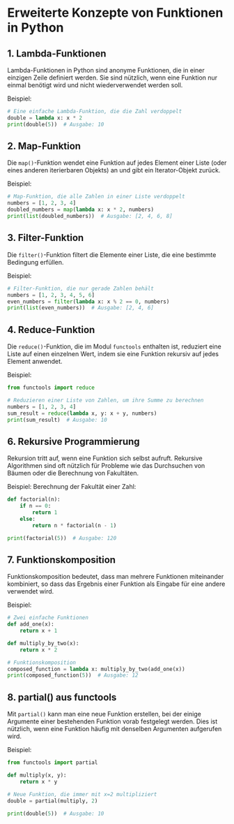# Erweiterte Konzepte von Funktionen in Python

## 1. Lambda-Funktionen

Lambda-Funktionen in Python sind anonyme Funktionen, die in einer einzigen Zeile definiert werden. Sie sind nützlich, wenn eine Funktion nur einmal benötigt wird und nicht wiederverwendet werden soll.

Beispiel:

```python
# Eine einfache Lambda-Funktion, die die Zahl verdoppelt
double = lambda x: x * 2
print(double(5))  # Ausgabe: 10
```

## 2. Map-Funktion

Die `map()`-Funktion wendet eine Funktion auf jedes Element einer Liste (oder eines anderen iterierbaren Objekts) an und gibt ein Iterator-Objekt zurück.

Beispiel:

```python
# Map-Funktion, die alle Zahlen in einer Liste verdoppelt
numbers = [1, 2, 3, 4]
doubled_numbers = map(lambda x: x * 2, numbers)
print(list(doubled_numbers))  # Ausgabe: [2, 4, 6, 8]
```

## 3. Filter-Funktion

Die `filter()`-Funktion filtert die Elemente einer Liste, die eine bestimmte Bedingung erfüllen.

Beispiel:

```python
# Filter-Funktion, die nur gerade Zahlen behält
numbers = [1, 2, 3, 4, 5, 6]
even_numbers = filter(lambda x: x % 2 == 0, numbers)
print(list(even_numbers))  # Ausgabe: [2, 4, 6]
```

## 4. Reduce-Funktion

Die `reduce()`-Funktion, die im Modul `functools` enthalten ist, reduziert eine Liste auf einen einzelnen Wert, indem sie eine Funktion rekursiv auf jedes Element anwendet.

Beispiel:

```python
from functools import reduce

# Reduzieren einer Liste von Zahlen, um ihre Summe zu berechnen
numbers = [1, 2, 3, 4]
sum_result = reduce(lambda x, y: x + y, numbers)
print(sum_result)  # Ausgabe: 10
```




## 6. Rekursive Programmierung

Rekursion tritt auf, wenn eine Funktion sich selbst aufruft. Rekursive Algorithmen sind oft nützlich für Probleme wie das Durchsuchen von Bäumen oder die Berechnung von Fakultäten.

Beispiel: Berechnung der Fakultät einer Zahl:

```python
def factorial(n):
    if n == 0:
        return 1
    else:
        return n * factorial(n - 1)

print(factorial(5))  # Ausgabe: 120
```

## 7. Funktionskomposition

Funktionskomposition bedeutet, dass man mehrere Funktionen miteinander kombiniert, so dass das Ergebnis einer Funktion als Eingabe für eine andere verwendet wird.

Beispiel:

```python
# Zwei einfache Funktionen
def add_one(x):
    return x + 1

def multiply_by_two(x):
    return x * 2

# Funktionskomposition
composed_function = lambda x: multiply_by_two(add_one(x))
print(composed_function(5))  # Ausgabe: 12
```

## 8. partial() aus functools
Mit `partial()` kann man eine neue Funktion erstellen, bei der einige Argumente einer bestehenden Funktion vorab festgelegt werden. Dies ist nützlich, wenn eine Funktion häufig mit denselben Argumenten aufgerufen wird.

Beispiel:
```python
from functools import partial

def multiply(x, y):
    return x * y

# Neue Funktion, die immer mit x=2 multipliziert
double = partial(multiply, 2)

print(double(5))  # Ausgabe: 10
```